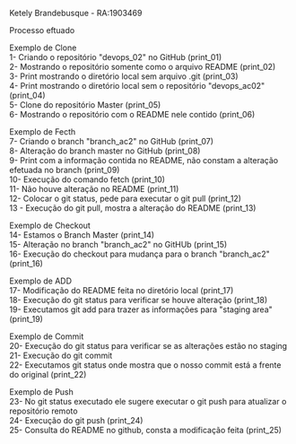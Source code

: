 Ketely Brandebusque - RA:1903469  

Processo eftuado 

Exemplo de Clone  
1- Criando o repositório "devops_02" no GitHub (print_01)  
2- Mostrando o repositório somente como o arquivo README (print_02)  
3- Print mostrando o diretório local sem arquivo .git (print_03)  
4- Print mostrando o diretório local sem o repositório "devops_ac02" (print_04)  
5- Clone do repositório Master (print_05)  
6- Mostrando o repositório com o README nele contido (print_06)  
  
Exemplo de Fecth  
7- Criando o branch "branch_ac2" no GitHub (print_07)  
8- Alteração do branch master no GitHub  (print_08)  
9- Print com a informação contida no README, não constam a alteração efetuada no branch (print_09)  
10- Execução do comando fetch (print_10)  
11- Não houve alteração no README (print_11)  
12- Colocar o git status, pede para executar o git pull (print_12)  
13 - Execução do git pull, mostra a alteração do README (print_13)  
  
Exemplo de Checkout  
14- Estamos o Branch Master (print_14)  
15- Alteração no branch "branch_ac2" no GitHUb (print_15)  
16- Execução do checkout para mudança para o branch "branch_ac2" (print_16)  
  
Exemplo de ADD  
17- Modificação do README feita no diretório local (print_17)  
18- Execução do git status para verificar se houve alteração (print_18)  
19- Executamos git add para trazer as informações para "staging area" (print_19)  
  
Exemplo de Commit  
20- Execução do git status para verificar se as alterações estão no staging  
21- Execução do git commit  
22- Executamos git status onde mostra que o nosso commit está a frente do original (print_22)  
  
Exemplo de Push  
23- No git status executado ele sugere executar o git push para atualizar o repositório remoto   
24- Execução do git push (print_24)  
25- Consulta do README no github, consta a modificação feita (print_25)  


